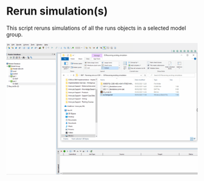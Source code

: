 # Rerun simulation(s)
This script reruns simulations of all the runs objects in a selected model group.

![](gif001.gif)